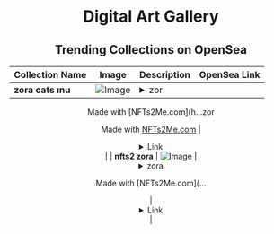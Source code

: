 <div align="center">

# Digital Art Gallery

## Trending Collections on OpenSea

| Collection Name                       | Image                                                                                     | Description                       | OpenSea Link                                                                                          |
|---------------------------------------|-------------------------------------------------------------------------------------------|-----------------------------------|--------------------------------------------------------------------------------------------------------|
| **zora cats ınu** | ![Image](https://i.seadn.io/s/raw/files/62d5bad7b4d57fee95bfe3032a049467.jpg?w=500&auto=format?w=200&auto=format) | <details><summary>zor

Made with [NFTs2Me.com](h...</summary>zor

Made with [NFTs2Me.com](https://nfts2me.com/)</details> | <details><summary>Link</summary>[zora cats ınu](https://opensea.io/collection/zora-cats-inu)</details> |
| **nfts2 zora** | ![Image](https://i.seadn.io/s/raw/files/62d5bad7b4d57fee95bfe3032a049467.jpg?w=500&auto=format?w=200&auto=format) | <details><summary>zora

Made with [NFTs2Me.com](...</summary>zora

Made with [NFTs2Me.com](https://nfts2me.com/)</details> | <details><summary>Link</summary>[nfts2 zora](https://opensea.io/collection/nfts2-zora)</details> |

</div>